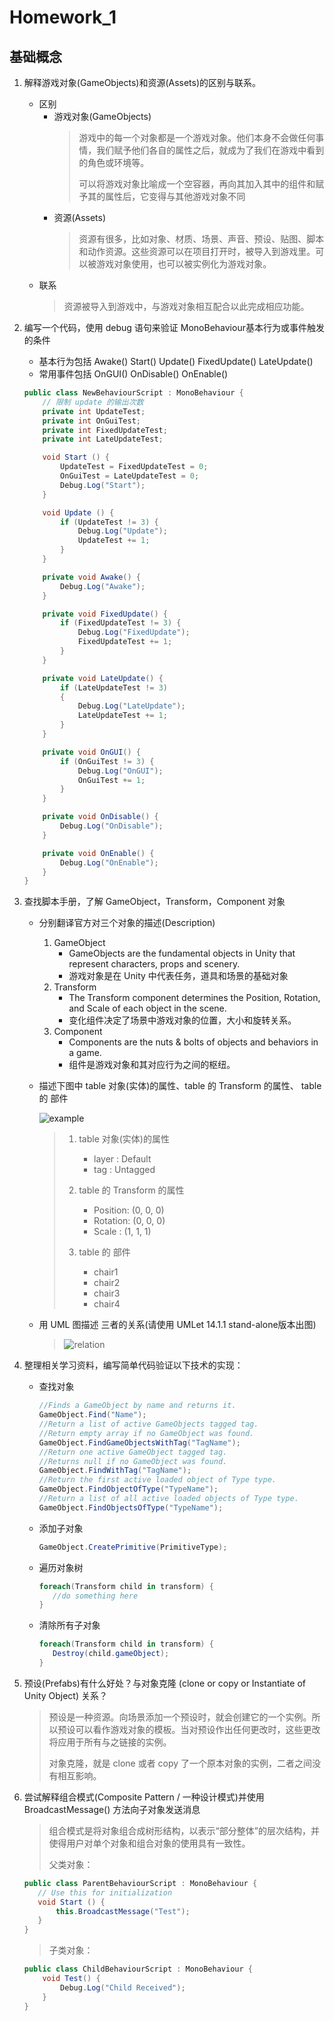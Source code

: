 # Homework_1

<!--more-->

## 基础概念

1. 解释游戏对象(GameObjects)和资源(Assets)的区别与联系。
    + 区别
      + 游戏对象(GameObjects)
          >游戏中的每一个对象都是一个游戏对象。他们本身不会做任何事情，我们赋予他们各自的属性之后，就成为了我们在游戏中看到的角色或环境等。
          >
          >可以将游戏对象比喻成一个空容器，再向其加入其中的组件和赋予其的属性后，它变得与其他游戏对象不同
      + 资源(Assets)
          >资源有很多，比如对象、材质、场景、声音、预设、贴图、脚本和动作资源。这些资源可以在项目打开时，被导入到游戏里。可以被游戏对象使用，也可以被实例化为游戏对象。
    + 联系
        > 资源被导入到游戏中，与游戏对象相互配合以此完成相应功能。

1. 编写一个代码，使用 debug 语句来验证 MonoBehaviour基本行为或事件触发的条件
    + 基本行为包括 Awake() Start() Update() FixedUpdate() LateUpdate()
    + 常用事件包括 OnGUI() OnDisable() OnEnable()

    ```cs
    public class NewBehaviourScript : MonoBehaviour {
        // 限制 update 的输出次数
        private int UpdateTest;
        private int OnGuiTest;
        private int FixedUpdateTest;
        private int LateUpdateTest;

        void Start () {
            UpdateTest = FixedUpdateTest = 0;
            OnGuiTest = LateUpdateTest = 0;
            Debug.Log("Start");
        }

        void Update () {
            if (UpdateTest != 3) {
                Debug.Log("Update");
                UpdateTest += 1;
            }
        }

        private void Awake() {
            Debug.Log("Awake");
        }

        private void FixedUpdate() {
            if (FixedUpdateTest != 3) {
                Debug.Log("FixedUpdate");
                FixedUpdateTest += 1;
            }
        }

        private void LateUpdate() {
            if (LateUpdateTest != 3)
            {
                Debug.Log("LateUpdate");
                LateUpdateTest += 1;
            }
        }

        private void OnGUI() {
            if (OnGuiTest != 3) {
                Debug.Log("OnGUI");
                OnGuiTest += 1;
            }
        }

        private void OnDisable() {
            Debug.Log("OnDisable");
        }

        private void OnEnable() {
            Debug.Log("OnEnable");
        }
    }
    ```

1. 查找脚本手册，了解 GameObject，Transform，Component 对象
    + 分别翻译官方对三个对象的描述(Description)
        1. GameObject
            + GameObjects are the fundamental objects in Unity that represent characters, props and scenery.
            + 游戏对象是在 Unity 中代表任务，道具和场景的基础对象
        1. Transform
            + The Transform component determines the Position, Rotation, and Scale of each object in the scene.
            + 变化组件决定了场景中游戏对象的位置，大小和旋转关系。
        1. Component
            + Components are the nuts & bolts of objects and behaviors in a game.
            + 组件是游戏对象和其对应行为之间的枢纽。

    + 描述下图中 table 对象(实体)的属性、table 的 Transform 的属性、 table 的 部件

        ![example](基础概念/example.png)

        >1. table 对象(实体)的属性
        >       + layer : Default
        >       + tag : Untagged
        >
        >1. table 的 Transform 的属性
        >       + Position: (0, 0, 0)
        >       + Rotation: (0, 0, 0)
        >       + Scale   : (1, 1, 1)
        >
        >1. table 的 部件
        >       + chair1
        >       + chair2
        >       + chair3
        >       + chair4

    + 用 UML 图描述 三者的关系(请使用 UMLet 14.1.1 stand-alone版本出图)
        >![relation](基础概念/relationship.jpg)

1. 整理相关学习资料，编写简单代码验证以下技术的实现：
    + 查找对象
        ```cs
        //Finds a GameObject by name and returns it.
        GameObject.Find("Name");
        //Return a list of active GameObjects tagged tag.
        //Return empty array if no GameObject was found.
        GameObject.FindGameObjectsWithTag("TagName");
        //Return one active GameObject tagged tag.
        //Returns null if no GameObject was found.
        GameObject.FindWithTag("TagName");
        //Return the first active loaded object of Type type.
        GameObject.FindObjectOfType("TypeName");
        //Return a list of all active loaded objects of Type type.
        GameObject.FindObjectsOfType("TypeName");
        ```
    + 添加子对象
        ```cs
        GameObject.CreatePrimitive(PrimitiveType);
        ```
    + 遍历对象树
        ```cs
        foreach(Transform child in transform) {
           //do something here
        }
        ```
    + 清除所有子对象
        ```cs
        foreach(Transform child in transform) {
           Destroy(child.gameObject);
        }
        ```

1. 预设(Prefabs)有什么好处？与对象克隆 (clone or copy or Instantiate of Unity Object) 关系？
    >预设是一种资源。向场景添加一个预设时，就会创建它的一个实例。所以预设可以看作游戏对象的模板。当对预设作出任何更改时，这些更改将应用于所有与之链接的实例。
    >
    >对象克隆，就是 clone 或者 copy 了一个原本对象的实例，二者之间没有相互影响。

1. 尝试解释组合模式(Composite Pattern / 一种设计模式)并使用 BroadcastMessage() 方法向子对象发送消息
    >组合模式是将对象组合成树形结构，以表示“部分整体”的层次结构，并使得用户对单个对象和组合对象的使用具有一致性。
    >
    >父类对象：
    ```cs
    public class ParentBehaviourScript : MonoBehaviour {
       // Use this for initialization
       void Start () {
           this.BroadcastMessage("Test");
       }
    }
    ```
    >子类对象：
    ```cs
    public class ChildBehaviourScript : MonoBehaviour {
        void Test() {
            Debug.Log("Child Received");
        }
    }
    ```